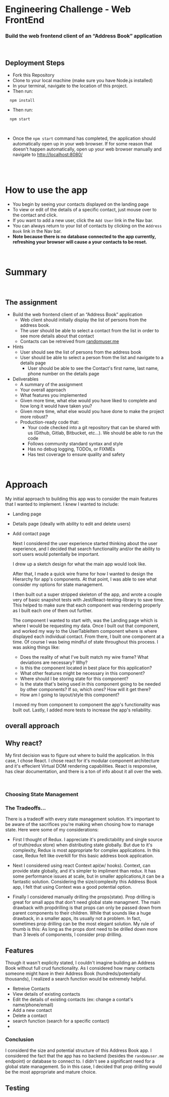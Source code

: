 # Engineering Challenge - Web FrontEnd

### Build the web frontend client of an “Address Book” application

</br>

## Deployment Steps

- Fork this Repository
- Clone to your local machine (make sure you have Node.js installed)
- In your terminal, navigate to the location of this project.
- Then run:

```
  npm install
```

- Then run:

```
  npm start
```

</br>

- Once the `npm start` command has completed, the application should automatically open up in your    web browser. If for some reason that doesn't happen automatically, open up your web browser manually and navigate to [http://localhost:8080/](http://localhost:8080/)

</br>
</br>

# How to use the app

- You begin by seeing your contacts displayed on the landing page
- To view or edit of the details of a specific contact, just mouse over to the contact and click.
- If you want to add a new user, click the `Add User` link in the Nav bar.
- You can always return to your list of contacts by clicking on the `Address Book` link in the Nav bar.
- **Note because there is no database connected to the app currently, refreshing your browser will cause a your contacts to be reset.**

</br>

# Summary

</br>

## The assignment
- Build the web frontend client of an “Address Book” application
  - Web client should initially display the list of persons from the address book.
  - The user should be able to select a contact from the list in order to see more details about that contact
  - Contacts can be retreived from [randomuser.me](https://randomuser.me/)
- Hints
  - User should see the list of persons from the address book
  - User should be able to select a person from the list and navigate to a details page
    - User should be able to see the Contact's first name, last name, phone number on the details page
- Deliverables
  - A summary of the assignment
  - Your overall approach
  - What features you implemented
  - Given more time, what else would you have liked to complete and how
    long it would have taken you?
  - Given more time, what else would you have done to make the project
    more robust?
  - Production-ready code that:
    - Your code checked into a git repository that can be shared with us (Github,
      Gitlab, Bitbucket, etc…). We should be able to run the code
    - Follows community standard syntax and style
    - Has no debug logging, TODOs, or FIXMEs
    - Has test coverage to ensure quality and safety






</br>

# Approach
My initial approach to building this app was to consider the main features that I wanted to implement.
I knew I wanted to include:
- Landing page 
- Details page (ideally with ability to edit and delete users)
- Add contact page 
  
  Next I considered the user experience started thinking about the user experience, and I decided that search functionality and/or  the ability to sort users would potentially be important.

  I drew up a sketch design for what the main app would look like.

  After that, I made a quick wire frame for how I wanted to design the Hierarchy for app's components.
  At that point, I was able to see what consider my options for state management. 

  I then built out a super stripped skeleton of the app, and wrote a couple very of basic snapshot tests with Jest/React-testing-library to save time. This helped to make sure that each component was rendering properly as I built each one of them out further.

  The component I wanted to start with, was the Landing page which is where I would be requesting my data. Once I built out that component, and worked my way to the UserTableItem component where is where displayed each individual contact. From there, I built one component at a time. Of course I was being mindful of state throughout this process. I was asking things like:

  - Does the reality of what I've built match my wire frame? What deviations are necessary? Why?
  - Is this the component located in best place for this application? 
  - What other features might be necessary in this component?
  - Where should I be storing state for this component?
  - Is the state that's being used in this component going to be needed by other components? If so,   which ones? How will it get there?
  - How am I going to layout/style this component?
  
  I moved my from component to component the app's functionality was built out.
  Lastly, I added more tests to increase the app's reliability.
  




## overall approach

## Why react?

 My first decision was to figure out where to build the application. In this case, I chose React. I  chose react for it's modular component architecture and it's effecient Virtual DOM rendering capabilities. React is responsive, has clear documentation, and there is a ton of info about it all over the web.

</br>

### Choosing State Management

### The Tradeoffs...
There is a tradeoff with every state management solution. It's important to be aware of the sacrifices you're making when chosing how to manage state. Here were some of my considerations:


- First I thought of Redux. I appreciate it's predictability and single source of truth(redux store) when distributing state globally. But due to it's complexity, Redux is most appropriate for complex applications. In this case, Redux felt like overkill for this basic address book application. 
  
- Next I considered using react Context api(w/ hooks). Context, can provide state globally, and it's simpler to impliment than redux. It has some performance issues at scale, but in smaller applications,it can be a fantastic solution. Considering the size/complexity this Address Book app, I felt that using Context was a good potential option.
  
- Finally I considered manually drilling the props(state). Prop drilling is great for small apps that don't need global state managment. The main drawback with propdrilling is that props can only be passed down from parent components to their children. While that sounds like a huge drawback, in a smaller apps, its usually not a problem. In fact, sometimes prop drilling can be the most elegant solution. My rule of thumb is this: As long as the props dont need to be drilled down more than 3 levels of components, I consider prop drilling.
  
## Features

Though it wasn't explicity stated, I couldn't imagine building an Address Book without full crud functionality. As I considered how many contacts someone might have in their Address Book (hundreds/potentially thousands), I realized a search function would be extremely helpful.


- Retreive Contacts
- View details of existing contacts
- Edit the details of existing contacts (ex: change a contat's name/phone/email)
- Add a new contact
- Delete a contact 
- search function (search for a specific contact)
- 

### Conclusion
 I considerd the size and potential structure of this Address Book app. I considered the fact that the app has no backend (besides the `randomuser.me` endpoint) or database to connect to. I didn't see a significant need for a global state management. So in this case, I decided that prop drilling would be the most appropriate and mature choice.



## Testing
